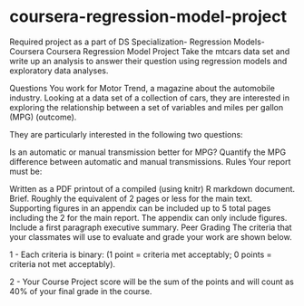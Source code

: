 # coursera-regression-model-project
Required project as a part of DS Specialization- Regression Models- Coursera
Coursera Regression Model Project
Take the mtcars data set and write up an analysis to answer their question using regression models and exploratory data analyses.

Questions
You work for Motor Trend, a magazine about the automobile industry. Looking at a data set of a collection of cars, they are interested in exploring the relationship between a set of variables and miles per gallon (MPG) (outcome).

They are particularly interested in the following two questions:

Is an automatic or manual transmission better for MPG?
Quantify the MPG difference between automatic and manual transmissions.
Rules
Your report must be:

Written as a PDF printout of a compiled (using knitr) R markdown document.
Brief. Roughly the equivalent of 2 pages or less for the main text.
Supporting figures in an appendix can be included up to 5 total pages including the 2 for the main report.
The appendix can only include figures.
Include a first paragraph executive summary.
Peer Grading
The criteria that your classmates will use to evaluate and grade your work are shown below.

1 - Each criteria is binary: (1 point = criteria met acceptably; 0 points = criteria not met acceptably).

2 - Your Course Project score will be the sum of the points and will count as 40% of your final grade in the course.

